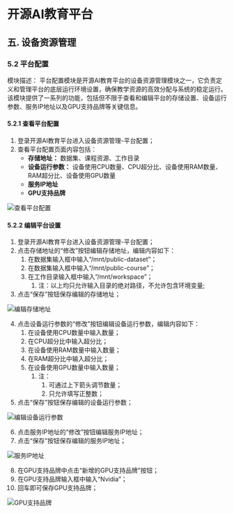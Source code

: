 # 开源AI教育平台
## 五. 设备资源管理
### 5.2 平台配置
模块描述：
平台配置模块是开源AI教育平台的设备资源管理模块之一，它负责定义和管理平台的底层运行环境设置，确保教学资源的高效分配与系统的稳定运行。该模块提供了一系列的功能，包括但不限于查看和编辑平台的存储设置、设备运行参数、服务IP地址以及GPU支持品牌等关键信息。

#### 5.2.1 查看平台配置
1. 登录开源AI教育平台进入设备资源管理-平台配置；
2. 查看平台配置页面内容包括：
   - **存储地址：** 数据集、课程资源、工作目录
   - **设备运行参数：** 设备使用CPU数量、CPU超分比、设备使用RAM数量、RAM超分比、设备使用GPU数量
   - **服务IP地址**
   - **GPU支持品牌**
  
![查看平台配置](06-05resources/06-05-05cfgtview.png)

#### 5.2.2 编辑平台设置
1. 登录开源AI教育平台进入设备资源管理-平台配置；
2. 点击存储地址的“修改”按钮编辑存储地址，编辑内容如下：
   1. 在数据集输入框中输入“/mnt/public-dataset”；
   2. 在数据集输入框中输入“/mnt/public-course”；
   3. 在工作目录输入框中输入“/mnt/workspace”；
      1. 注：以上均只允许输入目录的绝对路径，不允许包含环境变量;
3. 点击“保存”按钮保存编辑的存储地址；

![编辑存储地址](06-05resources/06-05-06storage.png)

4. 点击设备运行参数的“修改”按钮编辑设备运行参数，编辑内容如下：
   1. 在设备使用CPU数量中输入数量；
   2. 在CPU超分比中输入超分比；
   3. 在设备使用RAM数量中输入数量；
   4. 在RAM超分比中输入超分比；
   5. 在设备使用GPU数量中输入数量；
      1. 注：
         1. 可通过上下箭头调节数量；
         2. 只允许填写正整数；
5. 点击“保存”按钮保存编辑的设备运行参数；

![编辑设备运行参数](06-05resources/06-05-07parameters.png)

6. 点击服务IP地址的“修改”按钮编辑服务IP地址；
7. 点击“保存”按钮保存编辑的服务IP地址；

![服务IP地址](06-05resources/06-05-08address.png)

8. 在GPU支持品牌中点击“新增的GPU支持品牌”按钮；
9.  在GPU支持品牌输入框中输入“Nvidia”；
10. 回车即可保存GPU支持品牌；

![GPU支持品牌](06-05resources/06-05-09gpu.png)